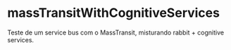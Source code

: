 # massTransitWithCognitiveServices
Teste de um service bus com o MassTransit, misturando rabbit + cognitive services.
